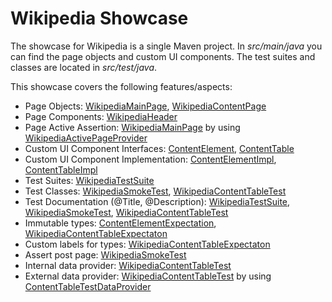 # Wikipedia Showcase

The showcase for Wikipedia is a single Maven project. In *src/main/java* you can find the page objects and custom UI components. The test suites and classes are located in *src/test/java*.

This showcase covers the following features/aspects:
* Page Objects: [WikipediaMainPage](src/main/java/de/bmiag/tapir/showcase/wikipedia/page/WikipediaMainPage.xtend), [WikipediaContentPage](src/main/java/de/bmiag/tapir/showcase/wikipedia/page/WikipediaContentPage.xtend)
* Page Components: [WikipediaHeader](src/main/java/de/bmiag/tapir/showcase/wikipedia/page/WikipediaHeader.xtend)
* Page Active Assertion: [WikipediaMainPage](src/main/java/de/bmiag/tapir/showcase/wikipedia/page/WikipediaMainPage.xtend) by using [WikipediaActivePageProvider](src/main/java/de/bmiag/tapir/showcase/wikipedia/page/WikipediaActivePageProvider.xtend)
* Custom UI Component Interfaces: [ContentElement](src/main/java/de/bmiag/tapir/showcase/wikipedia/component/ContentElement.xtend), [ContentTable](src/main/java/de/bmiag/tapir/showcase/wikipedia/component/WikipediaContentTable.xtend)
* Custom UI Component Implementation: [ContentElementImpl](src/main/java/de/bmiag/tapir/showcase/wikipedia/component/impl/ContentElementImpl.xtend), [ContentTableImpl](src/main/java/de/bmiag/tapir/showcase/wikipedia/component/impl/WikipediaContentTableImpl.xtend)
* Test Suites: [WikipediaTestSuite](src/test/java/de/bmiag/tapir/showcase/wikipedia/test/WikipediaTestSuite.xtend)
* Test Classes: [WikipediaSmokeTest](src/test/java/de/bmiag/tapir/showcase/wikipedia/test/WikipediaSmokeTest.xtend), [WikipediaContentTableTest](src/test/java/de/bmiag/tapir/showcase/wikipedia/test/WikipediaContentTableTest.xtend)
* Test Documentation (@Title, @Description): [WikipediaTestSuite](src/test/java/de/bmiag/tapir/showcase/wikipedia/test/WikipediaTestSuite.xtend), [WikipediaSmokeTest](src/test/java/de/bmiag/tapir/showcase/wikipedia/test/WikipediaSmokeTest.xtend), [WikipediaContentTableTest](src/test/java/de/bmiag/tapir/showcase/wikipedia/test/WikipediaContentTableTest.xtend)
* Immutable types: [ContentElementExpectation](src/test/java/de/bmiag/tapir/showcase/wikipedia/test/data/ContentElementExpectation.xtend),
[WikipediaContentTableExpectaton](src/test/java/de/bmiag/tapir/showcase/wikipedia/test/data/WikipediaContentTableExpectaton.xtend)
* Custom labels for types: [WikipediaContentTableExpectaton](src/test/java/de/bmiag/tapir/showcase/wikipedia/test/data/WikipediaContentTableExpectaton.xtend)
* Assert post page: [WikipediaSmokeTest](src/test/java/de/bmiag/tapir/showcase/wikipedia/test/WikipediaSmokeTest.xtend)
* Internal data provider: [WikipediaContentTableTest](src/test/java/de/bmiag/tapir/showcase/wikipedia/test/WikipediaContentTableTest.xtend)
* External data provider: [WikipediaContentTableTest](src/test/java/de/bmiag/tapir/showcase/wikipedia/test/WikipediaContentTableTest.xtend) by using [ContentTableTestDataProvider](src/test/java/de/bmiag/tapir/showcase/wikipedia/test/data/ContentTableTestDataProvider.xtend)
